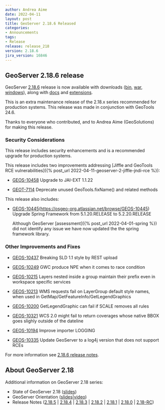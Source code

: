 ```yaml
---
author: Andrea Aime
date: 2022-04-11
layout: post
title: GeoServer 2.18.6 Released
categories:
- Announcements
tags:
- Release
release: release_218
version: 2.18.6
jira_version: 16846
---
```


GeoServer 2.18.6 release
------------------------

GeoServer [2.18.6](/release/2.18.6/) release is now available with downloads ([bin](https://sourceforge.net/projects/geoserver/files/GeoServer/2.18.6/geoserver-2.18.6-bin.zip/download), [war](https://sourceforge.net/projects/geoserver/files/GeoServer/2.18.6/geoserver-2.18.6-war.zip/download), [windows](https://sourceforge.net/projects/geoserver/files/GeoServer/2.18.6/GeoServer-2.18.6-winsetup.exe/download)), along with [docs](https://sourceforge.net/projects/geoserver/files/GeoServer/2.18.6/geoserver-2.18.6-htmldoc.zip/download) and [extensions](https://sourceforge.net/projects/geoserver/files/GeoServer/2.18.6/extensions/).

This is an extra maintenance release of the 2.18.x series recommended for production systems. This release was made in conjunction with GeoTools 24.6.

Thanks to everyone who contributed, and to Andrea Aime (GeoSolutions) for making this release.

### Security Considerations

This release includes security enhancements and is a recommended upgrade for production systems.

This release includes two improvements addressing [Jiffle and GeoTools RCE vulnerabilities]({% post_url 2022-04-11-geoserver-2-jiffle-jndi-rce %}):

* [GEOS-10458](https://osgeo-org.atlassian.net/browse/GEOS-10458) Upgrade to JAI-EXT 1.1.22

* [GEOT-7114](https://osgeo-org.atlassian.net/browse/GEOT-7114) Deprecate unused GeoTools.fixName() and related methods
  
This release also includes:

* [GEOS-10445](5772)(https://osgeo-org.atlassian.net/browse/GEOS-10445) Upgrade Spring Framework from 5.1.20.RELEASE to 5.2.20.RELEASE
  
  Although GeoServer [assessment]({% post_url 2022-04-01-spring %}) did not identify any issue we have now updated the the spring framework library.

### Other Improvements and Fixes

* [GEOS-10437](https://osgeo-org.atlassian.net/browse/GEOS-10437) Breaking SLD 1.1 style by REST upload

* [GEOS-10249](https://osgeo-org.atlassian.net/browse/GEOS-10249) GWC produce NPE when it comes to race condition

* [GEOS-10215](https://osgeo-org.atlassian.net/browse/GEOS-10215) Layers nested inside a group maintain their prefix even in workspace specific services

* [GEOS-10213](https://osgeo-org.atlassian.net/browse/GEOS-10213) WMS requests fail on LayerGroup default style names, when used in GetMap/GetFeatureInfo/GetLegendGraphics

* [GEOS-10200](https://osgeo-org.atlassian.net/browse/GEOS-10200) GetLegendGraphic can fail if SCALE removes all rules

* [GEOS-10321](https://osgeo-org.atlassian.net/browse/GEOS-10321) WCS 2.0 might fail to return coverages whose native BBOX goes slighly outside of the dateline

* [GEOS-10194](https://osgeo-org.atlassian.net/browse/GEOS-10194) Improve importer LOGGING

* [GEOS-10335](https://osgeo-org.atlassian.net/browse/GEOS-10335) Update GeoServer to a log4j version that does not support RCEs


For more information see [2.18.6 release notes](https://github.com/geoserver/geoserver/releases/tag/2.18.6).

## About GeoServer 2.18

Additional information on GeoServer 2.18 series:
  
  * State of GeoServer 2.18 ([slides](https://docs.google.com/presentation/d/1Q0pHRUcvucAuHDeZPoeDJG4UY5izwbqo8ZawUdk9xYM/edit?usp=sharing))
  * GeoServer Orientation
  ([slides](https://t.co/fvBTLMia6f?amp=1)|[video](https://youtu.be/bdkk5eVR674))
  * Release Notes
   ([2.18.5](https://osgeo-org.atlassian.net/secure/ReleaseNote.jspa?projectId=10000&version=16822)
  | [2.18.4](https://osgeo-org.atlassian.net/secure/ReleaseNote.jspa?projectId=10000&version=16819)
  | [2.18.3](https://osgeo-org.atlassian.net/secure/ReleaseNote.jspa?projectId=10000&version=16808)
  | [2.18.2](https://osgeo-org.atlassian.net/secure/ReleaseNote.jspa?projectId=10000&version=16803)
  | [2.18.1](https://osgeo-org.atlassian.net/secure/ReleaseNote.jspa?projectId=10000&version=16800)
  | [2.18.0](https://osgeo-org.atlassian.net/secure/ReleaseNote.jspa?projectId=10000&version=16796)
  | [2.18-RC](https://osgeo-org.atlassian.net/secure/ReleaseNote.jspa?projectId=10000&version=16783))
